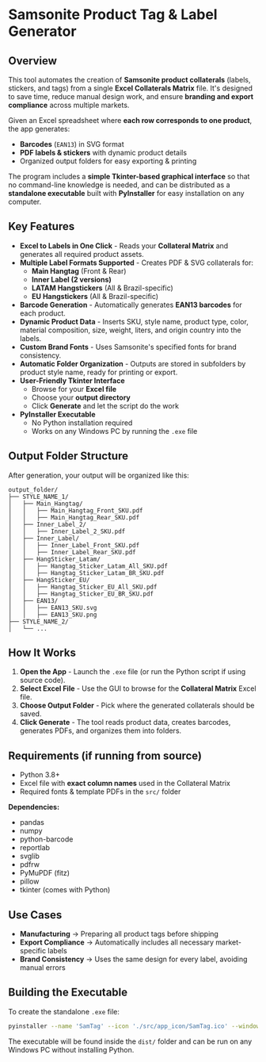 # Samsonite Product Tag & Label Generator

## Overview

This tool automates the creation of **Samsonite product collaterals** (labels, stickers, and tags) from a single **Excel Collaterals Matrix** file. It's designed to save time, reduce manual design work, and ensure **branding and export compliance** across multiple markets.

Given an Excel spreadsheet where **each row corresponds to one product**, the app generates:

- **Barcodes** (`EAN13`) in SVG format
- **PDF labels & stickers** with dynamic product details
- Organized output folders for easy exporting & printing

The program includes a **simple Tkinter-based graphical interface** so that no command-line knowledge is needed, and can be distributed as a **standalone executable** built with **PyInstaller** for easy installation on any computer.

## Key Features

- **Excel to Labels in One Click** - Reads your **Collateral Matrix** and generates all required product assets.
- **Multiple Label Formats Supported** - Creates PDF & SVG collaterals for:
  - **Main Hangtag** (Front & Rear)
  - **Inner Label (2 versions)**
  - **LATAM Hangstickers** (All & Brazil-specific)
  - **EU Hangstickers** (All & Brazil-specific)
- **Barcode Generation** - Automatically generates **EAN13 barcodes** for each product.
- **Dynamic Product Data** - Inserts SKU, style name, product type, color, material composition, size, weight, liters, and origin country into the labels.
- **Custom Brand Fonts** - Uses Samsonite's specified fonts for brand consistency.
- **Automatic Folder Organization** - Outputs are stored in subfolders by product style name, ready for printing or export.
- **User-Friendly Tkinter Interface**
  - Browse for your **Excel file**
  - Choose your **output directory**
  - Click **Generate** and let the script do the work
- **PyInstaller Executable**
  - No Python installation required
  - Works on any Windows PC by running the `.exe` file

## Output Folder Structure

After generation, your output will be organized like this:

```
output_folder/
├── STYLE_NAME_1/
│   ├── Main_Hangtag/
│   │   ├── Main_Hangtag_Front_SKU.pdf
│   │   ├── Main_Hangtag_Rear_SKU.pdf
│   ├── Inner_Label_2/
│   │   ├── Inner_Label_2_SKU.pdf
│   ├── Inner_Label/
│   │   ├── Inner_Label_Front_SKU.pdf
│   │   ├── Inner_Label_Rear_SKU.pdf
│   ├── HangSticker_Latam/
│   │   ├── Hangtag_Sticker_Latam_All_SKU.pdf
│   │   ├── Hangtag_Sticker_Latam_BR_SKU.pdf
│   ├── HangSticker_EU/
│   │   ├── Hangtag_Sticker_EU_All_SKU.pdf
│   │   ├── Hangtag_Sticker_EU_BR_SKU.pdf
│   ├── EAN13/
│   │   ├── EAN13_SKU.svg
│   │   ├── EAN13_SKU.png
├── STYLE_NAME_2/
│   └── ...
```

## How It Works

1. **Open the App** - Launch the `.exe` file (or run the Python script if using source code).
2. **Select Excel File** - Use the GUI to browse for the **Collateral Matrix** Excel file.
3. **Choose Output Folder** - Pick where the generated collaterals should be saved.
4. **Click Generate** - The tool reads product data, creates barcodes, generates PDFs, and organizes them into folders.

## Requirements (if running from source)

- Python 3.8+
- Excel file with **exact column names** used in the Collateral Matrix
- Required fonts & template PDFs in the `src/` folder

**Dependencies:**
- pandas
- numpy
- python-barcode
- reportlab
- svglib
- pdfrw
- PyMuPDF (fitz)
- pillow
- tkinter (comes with Python)

## Use Cases

- **Manufacturing** → Preparing all product tags before shipping
- **Export Compliance** → Automatically includes all necessary market-specific labels
- **Brand Consistency** → Uses the same design for every label, avoiding manual errors

## Building the Executable

To create the standalone `.exe` file:

```bash
pyinstaller --name 'SamTag' --icon './src/app_icon/SamTag.ico' --windowed --onedir --add-data='./src/*.pdf;src' --add-data='./src/fonts/*.ttf;src/fonts' --add-data='./src/app_icon/*;src/app_icon' --paths './sams_venv/lib/python3.11/site-packages' --hidden-import=pkg_resources.py2_warn main.py
```

The executable will be found inside the `dist/` folder and can be run on any Windows PC without installing Python.
